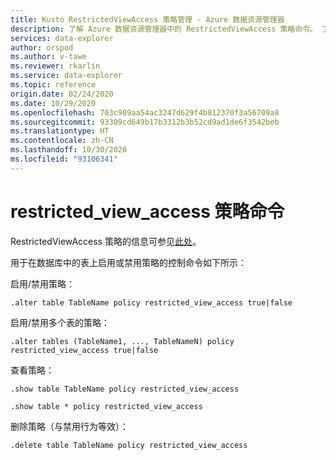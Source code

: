 ```yaml
---
title: Kusto RestrictedViewAccess 策略管理 - Azure 数据资源管理器
description: 了解 Azure 数据资源管理器中的 RestrictedViewAccess 策略命令。 了解如何查看、启用、禁用、更改和删除此策略。
services: data-explorer
author: orspod
ms.author: v-tawe
ms.reviewer: rkarlin
ms.service: data-explorer
ms.topic: reference
origin.date: 02/24/2020
ms.date: 10/29/2020
ms.openlocfilehash: 703c909aa54ac3247d629f4b812370f3a56709a8
ms.sourcegitcommit: 93309cd649b17b3312b3b52cd9ad1de6f3542beb
ms.translationtype: HT
ms.contentlocale: zh-CN
ms.lasthandoff: 10/30/2020
ms.locfileid: "93106341"
---
```

# <a name="restricted_view_access-policy-command"></a>restricted_view_access 策略命令

RestrictedViewAccess 策略的信息可参见[此处](../management/restrictedviewaccesspolicy.md)。

用于在数据库中的表上启用或禁用策略的控制命令如下所示：

启用/禁用策略：
```kusto
.alter table TableName policy restricted_view_access true|false
```

启用/禁用多个表的策略：
```kusto
.alter tables (TableName1, ..., TableNameN) policy restricted_view_access true|false
```

查看策略：
```kusto
.show table TableName policy restricted_view_access  

.show table * policy restricted_view_access  
```

删除策略（与禁用行为等效）：
```kusto
.delete table TableName policy restricted_view_access  
```
